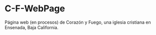 # C-F-WebPage
Página web (en procesos) de Corazón y Fuego, una iglesia cristiana en Ensenada, Baja California.
